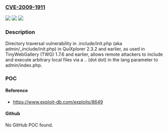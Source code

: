 ### [CVE-2009-1911](https://cve.mitre.org/cgi-bin/cvename.cgi?name=CVE-2009-1911)
![](https://img.shields.io/static/v1?label=Product&message=n%2Fa&color=blue)
![](https://img.shields.io/static/v1?label=Version&message=n%2Fa&color=blue)
![](https://img.shields.io/static/v1?label=Vulnerability&message=n%2Fa&color=brighgreen)

### Description

Directory traversal vulnerability in .include/init.php (aka admin/_include/init.php) in QuiXplorer 2.3.2 and earlier, as used in TinyWebGallery (TWG) 1.7.6 and earlier, allows remote attackers to include and execute arbitrary local files via a .. (dot dot) in the lang parameter to admin/index.php.

### POC

#### Reference
- https://www.exploit-db.com/exploits/8649

#### Github
No GitHub POC found.

